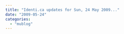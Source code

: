 ```yaml
---
title: "Identi.ca updates for Sun, 24 May 2009..."
date: "2009-05-24"
categories: 
  - "mublog"
---
```



